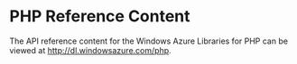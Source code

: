 <div>
<h1>PHP Reference Content</h1>
<p>The API reference content for the Windows Azure Libraries for PHP can be viewed at <a href="http://dl.windowsazure.com/php">http://dl.windowsazure.com/php</a>.</p>
</div>